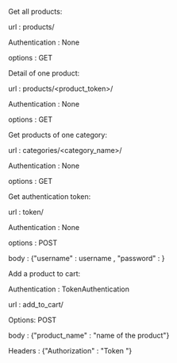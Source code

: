 Get all products:

url : products/

Authentication : None

options : GET


Detail of one product:

url : products/<product_token>/

Authentication : None

options : GET

Get products of one category:

url : categories/<category_name>/

Authentication : None

options : GET


Get authentication token:

url : token/

Authentication : None

options : POST

body : {"username" : username , "password" : <password>}


Add a product to cart:

Authentication : TokenAuthentication

url : add_to_cart/

Options: POST

body : {"product_name" : "name of the product"}

Headers : {"Authorization" : "Token <user token>"}


